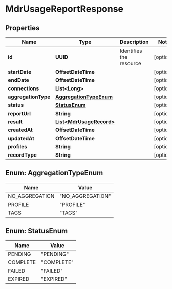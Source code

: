 

# MdrUsageReportResponse


## Properties

Name | Type | Description | Notes
------------ | ------------- | ------------- | -------------
**id** | **UUID** | Identifies the resource |  [optional]
**startDate** | **OffsetDateTime** |  |  [optional]
**endDate** | **OffsetDateTime** |  |  [optional]
**connections** | **List&lt;Long&gt;** |  |  [optional]
**aggregationType** | [**AggregationTypeEnum**](#AggregationTypeEnum) |  |  [optional]
**status** | [**StatusEnum**](#StatusEnum) |  |  [optional]
**reportUrl** | **String** |  |  [optional]
**result** | [**List&lt;MdrUsageRecord&gt;**](MdrUsageRecord.md) |  |  [optional]
**createdAt** | **OffsetDateTime** |  |  [optional]
**updatedAt** | **OffsetDateTime** |  |  [optional]
**profiles** | **String** |  |  [optional]
**recordType** | **String** |  |  [optional]



## Enum: AggregationTypeEnum

Name | Value
---- | -----
NO_AGGREGATION | &quot;NO_AGGREGATION&quot;
PROFILE | &quot;PROFILE&quot;
TAGS | &quot;TAGS&quot;



## Enum: StatusEnum

Name | Value
---- | -----
PENDING | &quot;PENDING&quot;
COMPLETE | &quot;COMPLETE&quot;
FAILED | &quot;FAILED&quot;
EXPIRED | &quot;EXPIRED&quot;



